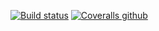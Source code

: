 [![Build status](https://img.shields.io/appveyor/ci/dstiert/apithing.svg)](https://ci.appveyor.com/project/dstiert/apithing/branch/master)
[![Coveralls github](https://img.shields.io/coveralls/github/dstiert/apithing.svg)](https://coveralls.io/github/dstiert/apithing)
